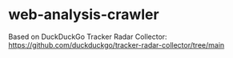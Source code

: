 # web-analysis-crawler

Based on DuckDuckGo Tracker Radar Collector: https://github.com/duckduckgo/tracker-radar-collector/tree/main
 
